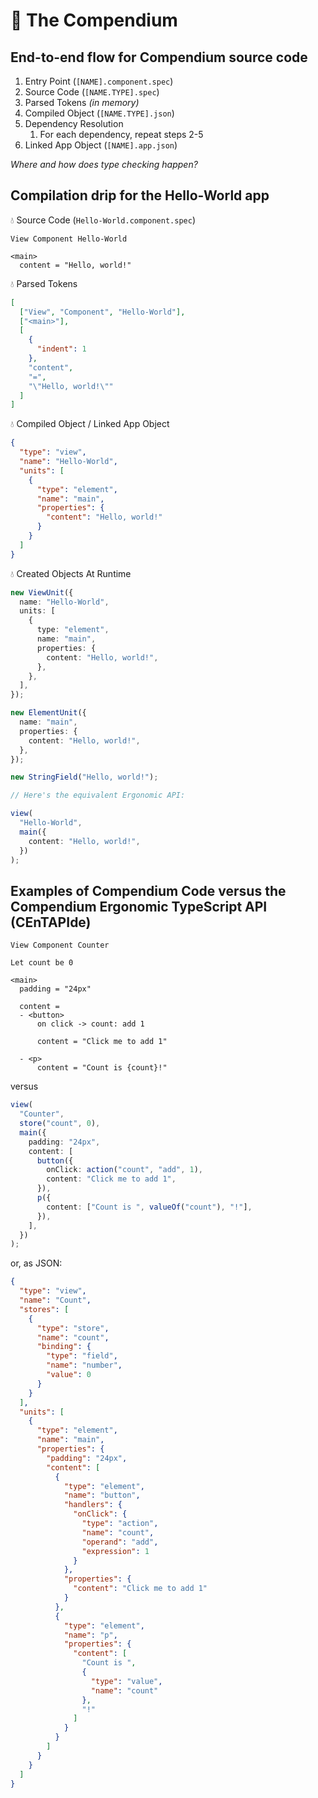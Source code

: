 # 📗 The Compendium

## End-to-end flow for Compendium source code

1. Entry Point (`[NAME].component.spec`)
1. Source Code (`[NAME.TYPE].spec`)
1. Parsed Tokens _(in memory)_
1. Compiled Object (`[NAME.TYPE].json`)
1. Dependency Resolution
   1. For each dependency, repeat steps 2-5
1. Linked App Object (`[NAME].app.json`)

_Where and how does type checking happen?_

## Compilation drip for the Hello-World app

💧 Source Code (`Hello-World.component.spec`)

```
View Component Hello-World

<main>
  content = "Hello, world!"

```

💧 Parsed Tokens

```json
[
  ["View", "Component", "Hello-World"],
  ["<main>"],
  [
    {
      "indent": 1
    },
    "content",
    "=",
    "\"Hello, world!\""
  ]
]
```

💧 Compiled Object / Linked App Object

```json
{
  "type": "view",
  "name": "Hello-World",
  "units": [
    {
      "type": "element",
      "name": "main",
      "properties": {
        "content": "Hello, world!"
      }
    }
  ]
}
```

💧 Created Objects At Runtime

```ts
new ViewUnit({
  name: "Hello-World",
  units: [
    {
      type: "element",
      name: "main",
      properties: {
        content: "Hello, world!",
      },
    },
  ],
});

new ElementUnit({
  name: "main",
  properties: {
    content: "Hello, world!",
  },
});

new StringField("Hello, world!");

// Here's the equivalent Ergonomic API:

view(
  "Hello-World",
  main({
    content: "Hello, world!",
  })
);
```

## Examples of Compendium Code versus the Compendium Ergonomic TypeScript API (CEnTAPIde)

```
View Component Counter

Let count be 0

<main>
  padding = "24px"

  content =
  - <button>
      on click -> count: add 1

      content = "Click me to add 1"

  - <p>
      content = "Count is {count}!"

```

versus

```ts
view(
  "Counter",
  store("count", 0),
  main({
    padding: "24px",
    content: [
      button({
        onClick: action("count", "add", 1),
        content: "Click me to add 1",
      }),
      p({
        content: ["Count is ", valueOf("count"), "!"],
      }),
    ],
  })
);
```

or, as JSON:

```json
{
  "type": "view",
  "name": "Count",
  "stores": [
    {
      "type": "store",
      "name": "count",
      "binding": {
        "type": "field",
        "name": "number",
        "value": 0
      }
    }
  ],
  "units": [
    {
      "type": "element",
      "name": "main",
      "properties": {
        "padding": "24px",
        "content": [
          {
            "type": "element",
            "name": "button",
            "handlers": {
              "onClick": {
                "type": "action",
                "name": "count",
                "operand": "add",
                "expression": 1
              }
            },
            "properties": {
              "content": "Click me to add 1"
            }
          },
          {
            "type": "element",
            "name": "p",
            "properties": {
              "content": [
                "Count is ",
                {
                  "type": "value",
                  "name": "count"
                },
                "!"
              ]
            }
          }
        ]
      }
    }
  ]
}
```
